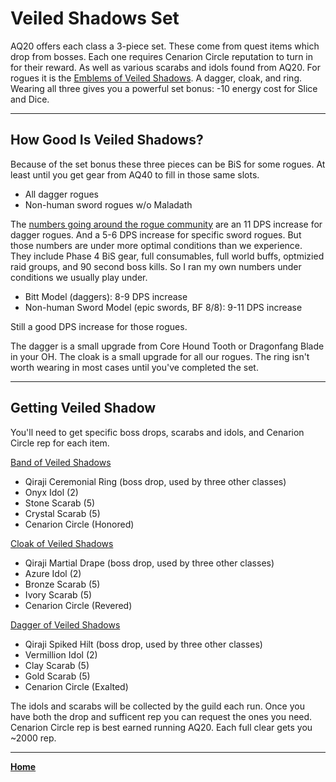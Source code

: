 # Veiled Shadows Set

AQ20 offers each class a 3-piece set. These come from quest items which drop from bosses. Each one requires Cenarion Circle reputation to turn in for their reward. As well as various scarabs and idols found from AQ20. For rogues it is the [Emblems of Veiled Shadows](https://classic.wowhead.com/item-set=498/emblems-of-veiled-shadows). A dagger, cloak, and ring. Wearing all three gives you a powerful set bonus: -10 energy cost for Slice and Dice.

*****

## How Good Is Veiled Shadows?

Because of the set bonus these three pieces can be BiS for some rogues. At least until you get gear from AQ40 to fill in those same slots.

*   All dagger rogues
*   Non-human sword rogues w/o Maladath

The [numbers going around the rogue community](http://classicroguecraft.com/p5-bis-list-aq-prio/) are an 11 DPS increase for dagger rogues. And a 5-6 DPS increase for specific sword rogues. But those numbers are under more optimal conditions than we experience. They include Phase 4 BiS gear, full consumables, full world buffs, optmizied raid groups, and 90 second boss kills. So I ran my own numbers under conditions we usually play under.

*   Bitt Model (daggers): 8-9 DPS increase
*   Non-human Sword Model (epic swords, BF 8/8): 9-11 DPS increase

Still a good DPS increase for those rogues.

The dagger is a small upgrade from Core Hound Tooth or Dragonfang Blade in your OH. The cloak is a small upgrade for all our rogues. The ring isn't worth wearing in most cases until you've completed the set.

*****

## Getting Veiled Shadow

You'll need to get specific boss drops, scarabs and idols, and Cenarion Circle rep for each item.

[Band of Veiled Shadows](https://classic.wowhead.com/item=21405/band-of-veiled-shadows)

*   Qiraji Ceremonial Ring (boss drop, used by three other classes)
*   Onyx Idol (2)
*   Stone Scarab (5)
*   Crystal Scarab (5)
*   Cenarion Circle (Honored)

[Cloak of Veiled Shadows](https://classic.wowhead.com/item=21406/cloak-of-veiled-shadows)

*   Qiraji Martial Drape (boss drop, used by three other classes)
*   Azure Idol (2)
*   Bronze Scarab (5)
*   Ivory Scarab (5)
*   Cenarion Circle (Revered)

[Dagger of Veiled Shadows](https://classic.wowhead.com/item=21404/dagger-of-veiled-shadows)

*   Qiraji Spiked Hilt (boss drop, used by three other classes)
*   Vermillion Idol (2)
*   Clay Scarab (5)
*   Gold Scarab (5)
*   Cenarion Circle (Exalted)

The idols and scarabs will be collected by the guild each run. Once you have both the drop and sufficent rep you can request the ones you need. Cenarion Circle rep is best earned running AQ20. Each full clear gets you ~2000 rep.


*****

**[Home](https://queuebitt.github.io/)**
